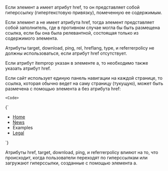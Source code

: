 <p>
    Если элемент <LinkElement>a</LinkElement> имеет атрибут href, то он представляет собой гиперссылку (гипертекстовую привязку), помеченную ее содержимым.
</p>

<p>
    Если элемент <LinkElement>a</LinkElement> не имеет атрибута href, тогда элемент представляет собой заполнитель, где в противном случае могла бы быть размещена ссылка, если бы она была релевантной, состоящая только из содержимого элемента.
</p>

<p>
    Атрибуты target, download, ping, rel, hreflang, type, и referrerpolicy не должны использоваться, если атрибут href отсутствует.
</p>

<p>
    Если атрибут itemprop указан в элементе <LE>a</LE>, то необходимо также указать атрибут href.
</p>

<ExampleBox>
    Если сайт использует единую панель навигации на каждой странице, то ссылка, которая обычно ведет на саму страницу (тукущую), может быть размечена с помощью элемента <LE>a</LE> без атрибута <LinkAttribute>href</LinkAttribute>:

    <Code>
{`<nav>
    <ul>
        <li> <a href="/">Home</a> </li>
        <li> <a href="/news">News</a> </li>
        <li> <a>Examples</a> </li>
        <li> <a href="/legal">Legal</a> </li>
    </ul>
</nav>`}
    </Code>
</ExampleBox>

<p>
    Атрибуты <LA>href</LA>, <LA>target</LA>, <LA>download</LA>, <LA>ping</LA>, и <LA>referrerpolicy</LA> влияют на то, что происходит, когда пользователи переходят по гиперссылкам или загружают гиперссылки, созданные с помощью элемента <LE>a</LE>.
</p>
